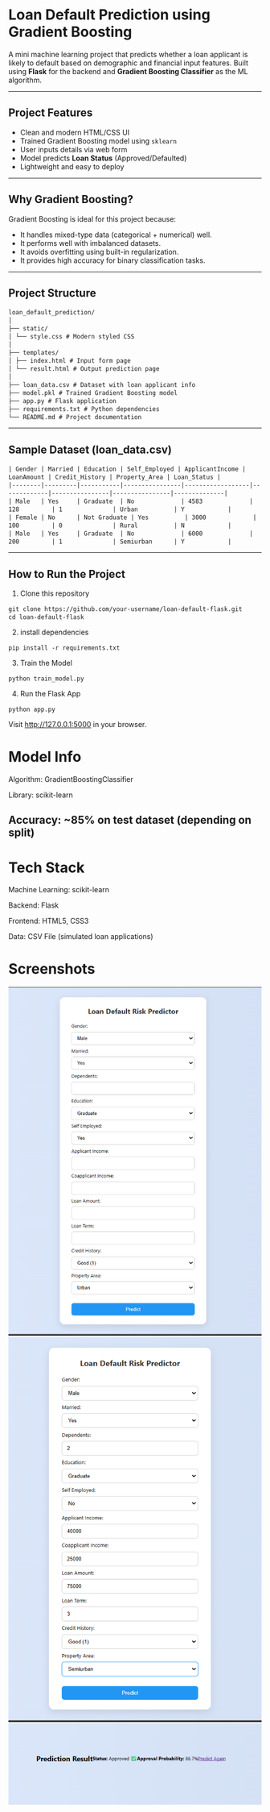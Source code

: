 # Loan Default Prediction using Gradient Boosting

A mini machine learning project that predicts whether a loan applicant is likely to default based on demographic and financial input features. Built using **Flask** for the backend and **Gradient Boosting Classifier** as the ML algorithm.

---

##  Project Features

- Clean and modern HTML/CSS UI
- Trained Gradient Boosting model using `sklearn`
- User inputs details via web form
- Model predicts **Loan Status** (Approved/Defaulted)
- Lightweight and easy to deploy

---

##  Why Gradient Boosting?

Gradient Boosting is ideal for this project because:

- It handles mixed-type data (categorical + numerical) well.
- It performs well with imbalanced datasets.
- It avoids overfitting using built-in regularization.
- It provides high accuracy for binary classification tasks.

---

##  Project Structure
```
loan_default_prediction/
│
├── static/
│ └── style.css # Modern styled CSS
│
├── templates/
│ ├── index.html # Input form page
│ └── result.html # Output prediction page
│
├── loan_data.csv # Dataset with loan applicant info
├── model.pkl # Trained Gradient Boosting model
├── app.py # Flask application
├── requirements.txt # Python dependencies
└── README.md # Project documentation
```

---

##  Sample Dataset (loan_data.csv)
```
| Gender | Married | Education | Self_Employed | ApplicantIncome | LoanAmount | Credit_History | Property_Area | Loan_Status |
|--------|---------|-----------|----------------|------------------|-------------|----------------|----------------|--------------|
| Male   | Yes     | Graduate  | No             | 4583             | 128         | 1              | Urban          | Y            |
| Female | No      | Not Graduate | Yes          | 3000             | 100         | 0              | Rural          | N            |
| Male   | Yes     | Graduate  | No             | 6000             | 200         | 1              | Semiurban      | Y            |
```
---

##  How to Run the Project

 1. Clone this repository
```
git clone https://github.com/your-username/loan-default-flask.git
cd loan-default-flask
```
2. install dependencies
```
pip install -r requirements.txt
```
3. Train the Model 
```
python train_model.py     
```
4. Run the Flask App
```
python app.py
```
Visit http://127.0.0.1:5000 in your browser.

# Model Info
Algorithm: GradientBoostingClassifier

Library: scikit-learn

Accuracy: ~85% on test dataset (depending on split)
---
# Tech Stack
  Machine Learning: scikit-learn

  Backend: Flask

  Frontend: HTML5, CSS3

  Data: CSV File (simulated loan applications)

# Screenshots
![alt text](<Screenshot 2025-08-02 224711.png>)
![alt text](<Screenshot 2025-08-02 224746.png>)
![alt text](<Screenshot 2025-08-02 224807.png>)